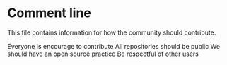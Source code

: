 # Comment line
This file contains information for how the community should contribute.

Everyone is encourage to contribute
All repositories should be public
We should have an open source practice
Be respectful of other users
